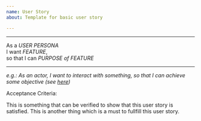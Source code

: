 ```yaml
---
name: User Story
about: Template for basic user story

---
```


------------
As a _USER PERSONA_ \
I want _FEATURE_, \
so that I can _PURPOSE of FEATURE_

------------

_e.g.: As an actor, I want to interact with something, so that I can achieve some objective (see [here](https://github.com/seanrioux/user-story-examples]))_

 
Acceptance Criteria:

This is something that can be verified to show that this user story is satisfied.
This is another thing which is a must to fullfill this user story.


